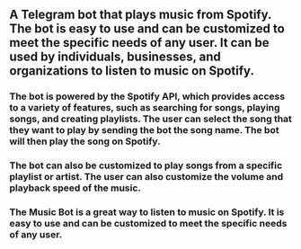 ## A Telegram bot that plays music from Spotify. The bot is easy to use and can be customized to meet the specific needs of any user. It can be used by individuals, businesses, and organizations to listen to music on Spotify.

### The bot is powered by the Spotify API, which provides access to a variety of features, such as searching for songs, playing songs, and creating playlists. The user can select the song that they want to play by sending the bot the song name. The bot will then play the song on Spotify.

### The bot can also be customized to play songs from a specific playlist or artist. The user can also customize the volume and playback speed of the music.

### The Music Bot is a great way to listen to music on Spotify. It is easy to use and can be customized to meet the specific needs of any user.
